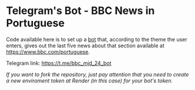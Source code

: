 # **Telegram's Bot - BBC News in Portuguese**

Code available here is to set up a [bot](https://t.me/bbc_mjd_24_bot) that, according to the theme the user enters, gives out the last five news about that section available at https://www.bbc.com/portuguese.

Telegram link: https://t.me/bbc_mjd_24_bot

*If you want to fork the repository, just pay attention that you need to create a new enviroment token at Render (in this case) for your bot's token.*

